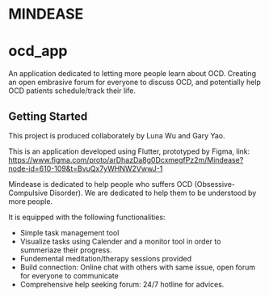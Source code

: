 # MINDEASE
# ocd_app

An application dedicated to letting more people learn about OCD. Creating an open embrasive forum for everyone to discuss OCD, and potentially help OCD patients schedule/track their life.

## Getting Started

This project is produced collaborately by Luna Wu and Gary Yao.

This is an application developed using Flutter, prototyped by Figma, link: https://www.figma.com/proto/arDhazDa8g0DcxmegfPz2m/Mindease?node-id=610-109&t=BvuQx7yWHNW2VwwJ-1 

Mindease is dedicated to help people who suffers OCD (Obsessive-Compulsive Disorder). We are dedicated to help them to be understood by more people. 

It is equipped with the following functionalities:
 - Simple task management tool
 - Visualize tasks using Calender and a monitor tool in order to summeriaze their progress.
 - Fundemental meditation/therapy sessions provided
 - Build connection: Online chat with others with same issue, open forum for everyone to communicate
 - Comprehensive help seeking forum: 24/7 hotline for advices.
